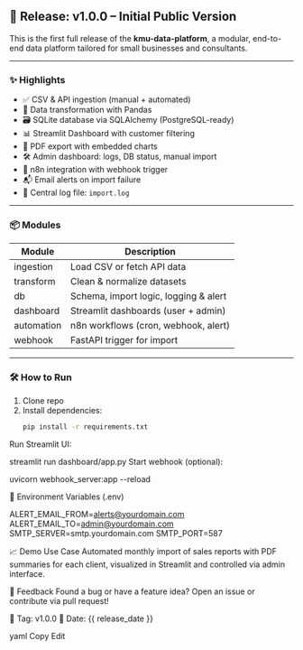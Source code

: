 ## 🚀 Release: v1.0.0 – Initial Public Version

This is the first full release of the **kmu-data-platform**, a modular, end-to-end data platform tailored for small businesses and consultants.

---

### ✨ Highlights

- ✅ CSV & API ingestion (manual + automated)
- 🧹 Data transformation with Pandas
- 🗃️ SQLite database via SQLAlchemy (PostgreSQL-ready)
- 📊 Streamlit Dashboard with customer filtering
- 📄 PDF export with embedded charts
- 🛠️ Admin dashboard: logs, DB status, manual import
- 🔁 n8n integration with webhook trigger
- 📬 Email alerts on import failure
- 🧾 Central log file: `import.log`

---

### 📦 Modules

| Module      | Description                            |
|-------------|----------------------------------------|
| ingestion   | Load CSV or fetch API data             |
| transform   | Clean & normalize datasets             |
| db          | Schema, import logic, logging & alert |
| dashboard   | Streamlit dashboards (user + admin)    |
| automation  | n8n workflows (cron, webhook, alert)   |
| webhook     | FastAPI trigger for import             |

---

### 🛠️ How to Run

1. Clone repo
2. Install dependencies:
   ```bash
   pip install -r requirements.txt

Run Streamlit UI:

streamlit run dashboard/app.py
Start webhook (optional):

uvicorn webhook_server:app --reload

📝 Environment Variables (.env)

ALERT_EMAIL_FROM=alerts@yourdomain.com
ALERT_EMAIL_TO=admin@yourdomain.com
SMTP_SERVER=smtp.yourdomain.com
SMTP_PORT=587

📈 Demo Use Case
Automated monthly import of sales reports with PDF summaries for each client, visualized in Streamlit and controlled via admin interface.

📣 Feedback
Found a bug or have a feature idea?
Open an issue or contribute via pull request!

🔖 Tag: v1.0.0
📅 Date: {{ release_date }}

yaml
Copy
Edit
